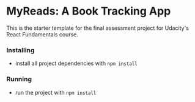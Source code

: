 # MyReads: A Book Tracking App

This is the starter template for the final assessment project for Udacity's React Fundamentals course. 


### Installing

- install all project dependencies with `npm install`

### Running 
- run the project with `npm install`

